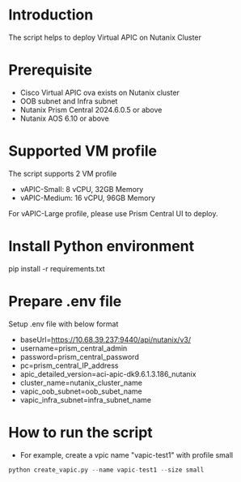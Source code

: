 # Introduction

The script helps to deploy Virtual APIC on Nutanix Cluster

# Prerequisite

- Cisco Virtual APIC ova exists on Nutanix cluster
- OOB subnet and Infra subnet
- Nutanix Prism Central 2024.6.0.5 or above
- Nutanix AOS 6.10 or above

# Supported VM profile

The script supports 2 VM profile

- vAPIC-Small: 8 vCPU, 32GB Memory
- vAPIC-Medium: 16 vCPU, 96GB Memory

For vAPIC-Large profile, please use Prism Central UI to deploy.

# Install Python environment

pip install -r requirements.txt

# Prepare .env file

Setup .env file with below format

- baseUrl=https://10.68.39.237:9440/api/nutanix/v3/
- username=prism_central_admin
- password=prism_central_password
- pc=prism_central_IP_address
- apic_detailed_version=aci-apic-dk9.6.1.3.186_nutanix
- cluster_name=nutanix_cluster_name
- vapic_oob_subnet=oob_subet_name
- vapic_infra_subnet=infra_subnet_name

# How to run the script

- For example, create a vpic name "vapic-test1" with profile small

```python
python create_vapic.py --name vapic-test1 --size small
```
